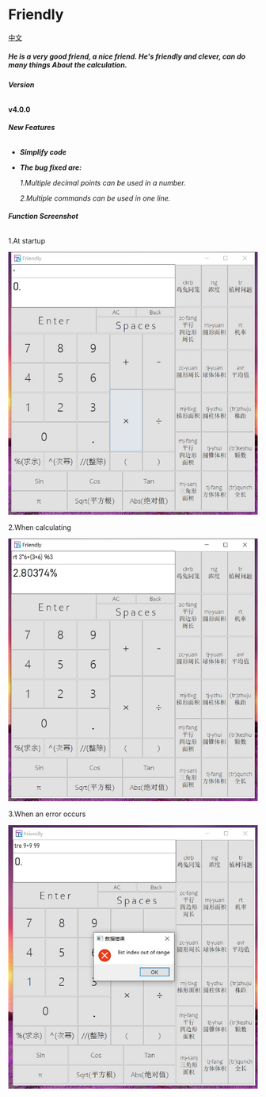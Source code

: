# Friendly #

[中文](./README_CN.md)

##### *He is a very good friend, a nice friend. He's friendly and clever, can do many things About the calculation.*

###### **Version**

**v4.0.0**

###### **New Features**

- ***Simplify code***
- ***The bug fixed are:***
  
  *1.Multiple decimal points can be used in a number.*
  
  *2.Multiple commands can be used in one line.*

###### **Function Screenshot**

1.At startup

<img src="./markdownPic/window1.jpg" alt="startup" style="zoom:80%;" />

2.When calculating

<img src="./markdownPic/window2.jpg" alt="calculating" style="zoom:80%;" />

3.When an error occurs

<img src="./markdownPic/window3.jpg" alt="error occurs" style="zoom:80%;" />